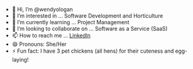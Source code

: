 - 👋 Hi, I’m @wendyologan
- 👀 I’m interested in ... Software Development and Horticulture
- 🌱 I’m currently learning ... Project Management
- 💞️ I’m looking to collaborate on ... Software as a Service (SaaS)
- 📫 How to reach me ... [LinkedIn](https://www.linkedin.com/in/wendy-logan/)
- 😄 Pronouns: She/Her
- ⚡ Fun fact: I have 3 pet chickens (all hens) for their cuteness and egg-laying!

<!---
wendyologan/wendyologan is a ✨ special ✨ repository because its `README.md` (this file) appears on your GitHub profile.
You can click the Preview link to take a look at your changes.
--->
